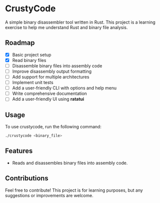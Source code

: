 # CrustyCode
A simple binary disassembler tool written in Rust. This project is a learning exercise to help me understand Rust and binary file analysis.

## Roadmap
- [x] Basic project setup
- [x] Read binary files
- [ ] Disassemble binary files into assembly code
- [ ] Improve disassembly output formatting
- [ ] Add support for multiple architectures
- [ ] Implement unit tests
- [ ] Add a user-friendly CLI with options and help menu
- [ ] Write comprehensive documentation
- [ ] Add a user-friendly UI using **ratatui**

## Usage
To use crustycode, run the following command:

```sh
./crustycode <binary_file>
```

## Features
- Reads and disassembles binary files into assembly code.

## Contributions
Feel free to contribute! This project is for learning purposes, but any suggestions or improvements are welcome.